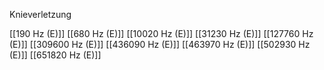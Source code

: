 Knieverletzung

[[190 Hz (E)]]
[[680 Hz (E)]]
[[10020 Hz (E)]]
[[31230 Hz (E)]]
[[127760 Hz (E)]]
[[309600 Hz (E)]]
[[436090 Hz (E)]]
[[463970 Hz (E)]]
[[502930 Hz (E)]]
[[651820 Hz (E)]]
